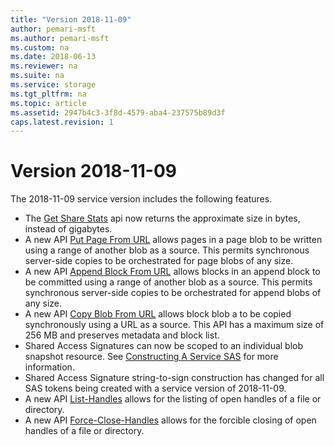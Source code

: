 ```yaml
---
title: "Version 2018-11-09"
author: pemari-msft
ms.author: pemari-msft
ms.custom: na
ms.date: 2018-06-13
ms.reviewer: na
ms.suite: na
ms.service: storage
ms.tgt_pltfrm: na
ms.topic: article
ms.assetid: 2947b4c3-3f8d-4579-aba4-237575b89d3f
caps.latest.revision: 1
---
```

# Version 2018-11-09

The 2018-11-09 service version includes the following features.

- The [Get Share Stats](Get-Share-Stats.md) api now returns the approximate size in bytes, instead of gigabytes.
- A new API [Put Page From URL](Put-Page-From-Url.md) allows pages in a page blob to be written using a range of another blob as a source. This permits synchronous server-side copies to be orchestrated for page blobs of any size.
- A new API [Append Block From URL](Append-Block-From-Url.md) allows blocks in an append block to be committed using a range of another blob as a source. This permits synchronous server-side copies to be orchestrated for append blobs of any size.
- A new API [Copy Blob From URL](Copy-Blob-From-Url.md) allows block blob a to be copied synchronously using a URL as a source. This API has a maximum size of 256 MB and preserves metadata and block list.
- Shared Access Signatures can now be scoped to an individual blob snapshot resource. See [Constructing A Service SAS](Constructing-a-Service-SAS.md) for more information.
- Shared Access Signature string-to-sign construction has changed for all SAS tokens being created with a service version of 2018-11-09.
- A new API [List-Handles](List-Handles.md) allows for the listing of open handles of a file or directory.
- A new API [Force-Close-Handles](Force-Close-Handles.md) allows for the forcible closing of open handles of a file or directory.